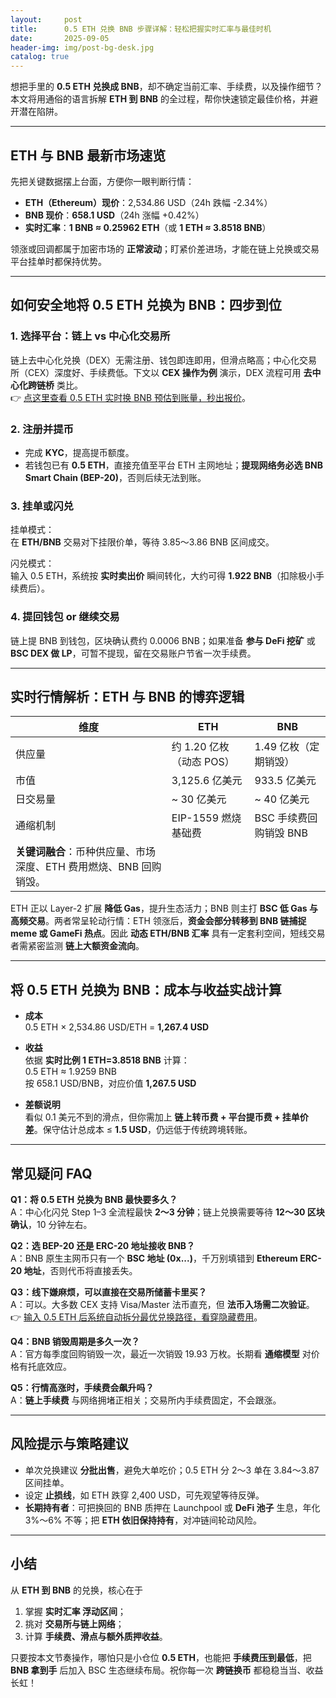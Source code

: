 ```yaml
---
layout:     post
title:      0.5 ETH 兑换 BNB 步骤详解：轻松把握实时汇率与最佳时机
date:       2025-09-05
header-img: img/post-bg-desk.jpg
catalog: true
---
```


想把手里的 **0.5 ETH 兑换成 BNB**，却不确定当前汇率、手续费，以及操作细节？  
本文将用通俗的语言拆解 **ETH 到 BNB** 的全过程，帮你快速锁定最佳价格，并避开潜在陷阱。

---

## ETH 与 BNB 最新市场速览

先把关键数据摆上台面，方便你一眼判断行情：  

- **ETH（Ethereum）现价**：2,534.86 USD（24h 跌幅 -2.34%）  
- **BNB 现价**：**658.1 USD**（24h 涨幅 +0.42%）  
- **实时汇率**：**1 BNB ≈ 0.25962 ETH**（或 **1 ETH ≈ 3.8518 BNB**）  

领涨或回调都属于加密市场的 **正常波动**；盯紧价差进场，才能在链上兑换或交易平台挂单时都保持优势。

---

## 如何安全地将 0.5 ETH 兑换为 BNB：四步到位

### 1. 选择平台：链上 vs 中心化交易所  
链上去中心化兑换（DEX）无需注册、钱包即连即用，但滑点略高；中心化交易所（CEX）深度好、手续费低。下文以 **CEX 操作为例** 演示，DEX 流程可用 **去中心化跨链桥** 类比。  
👉 [点这里查看 0.5 ETH 实时换 BNB 预估到账量，秒出报价](https://okxdog.com/)。

### 2. 注册并提币  
- 完成 **KYC**，提高提币额度。  
- 若钱包已有 **0.5 ETH**，直接充值至平台 ETH 主网地址；**提现网络务必选 BNB Smart Chain (BEP-20)**，否则后续无法到账。

### 3. 挂单或闪兑  
挂单模式：  
在 **ETH/BNB** 交易对下挂限价单，等待 3.85～3.86 BNB 区间成交。  

闪兑模式：  
输入 0.5 ETH，系统按 **实时卖出价** 瞬间转化，大约可得 **1.922 BNB**（扣除极小手续费后）。  

### 4. 提回钱包 or 继续交易  
链上提 BNB 到钱包，区块确认费约 0.0006 BNB；如果准备 **参与 DeFi 挖矿** 或 **BSC DEX 做 LP**，可暂不提现，留在交易账户节省一次手续费。

---

## 实时行情解析：ETH 与 BNB 的博弈逻辑

| 维度             | ETH                         | BNB                        |
|------------------|-----------------------------|----------------------------|
| 供应量           | 约 1.20 亿枚（动态 POS）     | 1.49 亿枚（定期销毁）       |
| 市值             | 3,125.6 亿美元              | 933.5 亿美元               |
| 日交易量         | ~ 30 亿美元                 | ~ 40 亿美元                |
| 通缩机制         | EIP-1559 燃烧基础费           | BSC 手续费回购销毁 BNB      |
| **关键词融合**：币种供应量、市场深度、ETH 费用燃烧、BNB 回购销毁。  

ETH 正以 Layer-2 扩展 **降低 Gas**，提升生态活力；BNB 则主打 **BSC 低 Gas 与高频交易**。两者常呈轮动行情：ETH 领涨后，**资金会部分转移到 BNB 链捕捉 meme 或 GameFi 热点**。因此 **动态 ETH/BNB 汇率** 具有一定套利空间，短线交易者需紧密监测 **链上大额资金流向**。

---

## 将 0.5 ETH 兑换为 BNB：成本与收益实战计算

- **成本**  
  0.5 ETH × 2,534.86 USD/ETH = **1,267.4 USD**  

- **收益**  
  依据 **实时比例 1 ETH=3.8518 BNB** 计算：  
  0.5 ETH ≈ 1.9259 BNB  
  按 658.1 USD/BNB，对应价值 **1,267.5 USD**  

- **差额说明**  
  看似 0.1 美元不到的滑点，但你需加上 **链上转币费 + 平台提币费 + 挂单价差**。保守估计总成本 ≤ **1.5 USD**，仍远低于传统跨境转账。

---

## 常见疑问 FAQ

**Q1：将 0.5 ETH 兑换为 BNB 最快要多久？**  
A：中心化闪兑 Step 1–3 全流程最快 **2～3 分钟**；链上兑换需要等待 **12～30 区块确认**，10 分钟左右。

**Q2：选 BEP-20 还是 ERC-20 地址接收 BNB？**  
A：BNB 原生主网币只有一个 **BSC 地址 (0x...)**，千万别填错到 **Ethereum ERC-20 地址**，否则代币将直接丢失。

**Q3：线下嫌麻烦，可以直接在交易所储蓄卡里买？**  
A：可以。大多数 CEX 支持 Visa/Master 法币直充，但 **法币入场需二次验证**。  
👉 [输入 0.5 ETH 后系统自动拆分最优兑换路径，看穿隐藏费用](https://okxdog.com/)。

**Q4：BNB 销毁周期是多久一次？**  
A：官方每季度回购销毁一次，最近一次销毁 19.93 万枚。长期看 **通缩模型** 对价格有托底效应。

**Q5：行情高涨时，手续费会飙升吗？**  
A：**链上手续费** 与网络拥堵正相关；交易所内手续费固定，不会跟涨。

---

## 风险提示与策略建议

- 单次兑换建议 **分批出售**，避免大单吃价；0.5 ETH 分 2～3 单在 3.84～3.87 区间挂单。  
- 设定 **止损线**，如 ETH 跌穿 2,400 USD，可先观望等待反弹。  
- **长期持有者**：可把换回的 BNB 质押在 Launchpool 或 **DeFi 池子** 生息，年化 3%～6% 不等；把 **ETH 依旧保持持有**，对冲链间轮动风险。

---

## 小结

从 **ETH 到 BNB** 的兑换，核心在于  
1. 掌握 **实时汇率 浮动区间**；  
2. 挑对 **交易所与链上网络**；  
3. 计算 **手续费、滑点与额外质押收益**。  

只要按本文节奏操作，哪怕只是小仓位 **0.5 ETH**，也能把 **手续费压到最低**，把 **BNB 拿到手** 后加入 BSC 生态继续布局。祝你每一次 **跨链换币** 都稳稳当当、收益长虹！